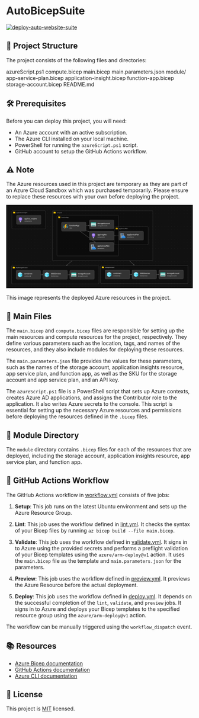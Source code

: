 # AutoBicepSuite

[![deploy-auto-website-suite](https://github.com/nenad0707/AutoBicepSuite/actions/workflows/workflow.yml/badge.svg)](https://github.com/nenad0707/AutoBicepSuite/actions/workflows/workflow.yml)

## 📂 Project Structure

The project consists of the following files and directories:

azureScript.ps1
compute.bicep
main.bicep
main.parameters.json
module/
app-service-plan.bicep
application-insight.bicep
function-app.bicep
storage-account.bicep
README.md

## 🛠️ Prerequisites

Before you can deploy this project, you will need:

- An Azure account with an active subscription.
- The Azure CLI installed on your local machine.
- PowerShell for running the `azureScript.ps1` script.
- GitHub account to setup the GitHub Actions workflow.

## ⚠️ Note

The Azure resources used in this project are temporary as they are part of an Azure Cloud Sandbox which was purchased temporarily. Please ensure to replace these resources with your own before deploying the project.

![Azure Infrastructure](azure-infrastructure.png "Azure Infrastructure")

This image represents the deployed Azure resources in the project.

## 📄 Main Files

The `main.bicep` and `compute.bicep` files are responsible for setting up the main resources and compute resources for the project, respectively. They define various parameters such as the location, tags, and names of the resources, and they also include modules for deploying these resources.

The `main.parameters.json` file provides the values for these parameters, such as the names of the storage account, application insights resource, app service plan, and function app, as well as the SKU for the storage account and app service plan, and an API key.

The `azureScript.ps1` file is a PowerShell script that sets up Azure contexts, creates Azure AD applications, and assigns the Contributor role to the application. It also writes Azure secrets to the console. This script is essential for setting up the necessary Azure resources and permissions before deploying the resources defined in the `.bicep` files.

## 📁 Module Directory

The `module` directory contains `.bicep` files for each of the resources that are deployed, including the storage account, application insights resource, app service plan, and function app.

## 🚀 GitHub Actions Workflow

The GitHub Actions workflow in [workflow.yml](.github/workflows/workflow.yml) consists of five jobs:

1. **Setup**: This job runs on the latest Ubuntu environment and sets up the Azure Resource Group.

2. **Lint**: This job uses the workflow defined in [lint.yml](.github/workflows/lint.yml). It checks the syntax of your Bicep files by running `az bicep build --file main.bicep`.

3. **Validate**: This job uses the workflow defined in [validate.yml](.github/workflows/validate.yml). It signs in to Azure using the provided secrets and performs a preflight validation of your Bicep templates using the `azure/arm-deploy@v1` action. It uses the `main.bicep` file as the template and `main.parameters.json` for the parameters.

4. **Preview**: This job uses the workflow defined in [preview.yml](.github/workflows/preview.yml). It previews the Azure Resource before the actual deployment.

5. **Deploy**: This job uses the workflow defined in [deploy.yml](.github/workflows/deploy.yml). It depends on the successful completion of the `lint`, `validate`, and `preview` jobs. It signs in to Azure and deploys your Bicep templates to the specified resource group using the `azure/arm-deploy@v1` action.

The workflow can be manually triggered using the `workflow_dispatch` event.

## 📚 Resources

- [Azure Bicep documentation](https://docs.microsoft.com/en-us/azure/azure-resource-manager/bicep/overview)
- [GitHub Actions documentation](https://docs.github.com/en/actions)
- [Azure CLI documentation](https://docs.microsoft.com/en-us/cli/azure/)

## 📝 License

This project is [MIT](https://opensource.org/licenses/MIT) licensed.
